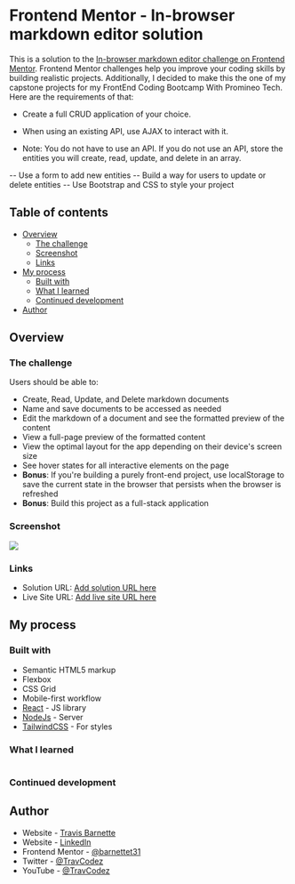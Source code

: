 # Frontend Mentor - In-browser markdown editor solution

This is a solution to the [In-browser markdown editor challenge on Frontend Mentor](https://www.frontendmentor.io/challenges/inbrowser-markdown-editor-r16TrrQX9). Frontend Mentor challenges help you improve your coding skills by building realistic projects.
Additionally, I decided to make this the one of my capstone projects for my FrontEnd Coding Bootcamp With Promineo Tech.
Here are the requirements of that:

- Create a full CRUD application of your choice.

- When using an existing API, use AJAX to interact with it.

- Note: You do not have to use an API. If you do not use an API, store the entities you will create, read, update, and delete in an array.

-- Use a form to add new entities
-- Build a way for users to update or delete entities
-- Use Bootstrap and CSS to style your project

## Table of contents

- [Overview](#overview)
  - [The challenge](#the-challenge)
  - [Screenshot](#screenshot)
  - [Links](#links)
- [My process](#my-process)
  - [Built with](#built-with)
  - [What I learned](#what-i-learned)
  - [Continued development](#continued-development)
- [Author](#author)

## Overview

### The challenge

Users should be able to:

- Create, Read, Update, and Delete markdown documents
- Name and save documents to be accessed as needed
- Edit the markdown of a document and see the formatted preview of the content
- View a full-page preview of the formatted content
- View the optimal layout for the app depending on their device's screen size
- See hover states for all interactive elements on the page
- **Bonus**: If you're building a purely front-end project, use localStorage to save the current state in the browser that persists when the browser is refreshed
- **Bonus**: Build this project as a full-stack application

### Screenshot

![](./screenshot.jpg)

### Links

- Solution URL: [Add solution URL here]()
- Live Site URL: [Add live site URL here]()

## My process

### Built with

- Semantic HTML5 markup
- Flexbox
- CSS Grid
- Mobile-first workflow
- [React](https://reactjs.org/) - JS library
- [NodeJs](https://nodejs.org/en/) - Server
- [TailwindCSS](https://tailwindcss.com/) - For styles

### What I learned

```ts

```

### Continued development

## Author

- Website - [Travis Barnette](https://www.travcodez.com)
- Website - [LinkedIn](https://www.linkedin.com/in/barnettetravis31/)
- Frontend Mentor - [@barnettet31](https://www.frontendmentor.io/profile/barnettet31)
- Twitter - [@TravCodez](https://www.twitter.com/TravCodez)
- YouTube - [@TravCodez](https://www.youtube.com/channel/UCkwVXYkkGf0ej84_wWpSbvg)
